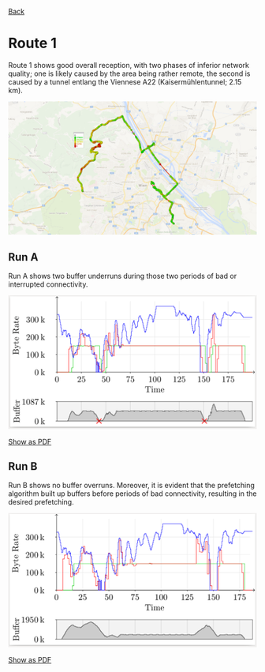 [Back](../README.md)

# Route 1
Route 1 shows good overall reception, with two phases of inferior network quality; one is likely caused by the area being rather remote, the second is caused by a tunnel entlang the Viennese A22 (Kaisermühlentunnel; 2.15 km).

![Map of Route 1](./map.png)

## Run A
Run A shows two buffer underruns during those two periods of bad or interrupted connectivity.

![Route 1, Run A](./results-a.png)

[Show as PDF](./results-a.pdf)

## Run B
Run B shows no buffer overruns. Moreover, it is evident that the prefetching algorithm built up buffers before periods of bad connectivity, resulting in the desired prefetching.

![Route 1, Run B](./results-b.png)

[Show as PDF](./results-b.pdf)
